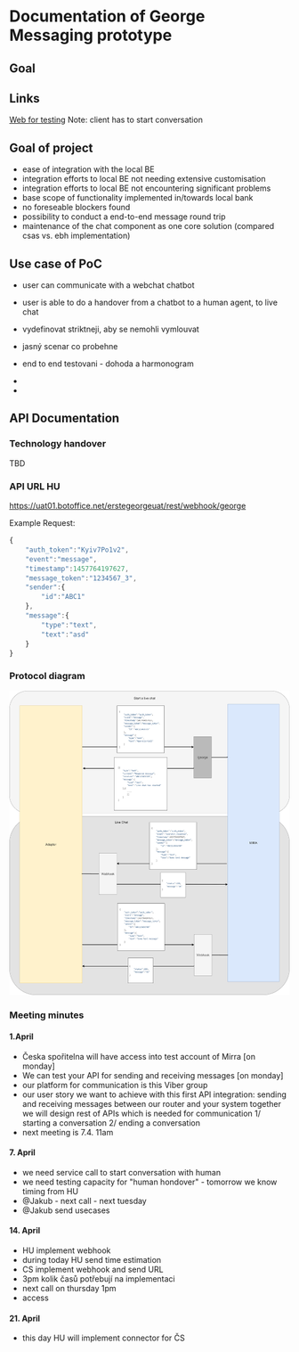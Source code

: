 # Documentation of George Messaging prototype

## Goal


## Links

[Web for testing](https://webchat-dev.azurewebsites.net/#874ef829-a81e-40c8-bde1-9abcacb590e1) Note: client has to start conversation


## Goal of project

- ease of integration with the local BE
- integration efforts to local BE not needing extensive customisation
- integration efforts to local BE not encountering significant problems
- base scope of functionality implemented in/towards local bank
- no foreseable blockers found
- possibility to conduct a end-to-end message round trip
- maintenance of the chat component as one core solution (compared csas vs. ebh implementation)

## Use case of PoC

- user can communicate with a webchat chatbot
- user is able to do a handover from a chatbot to a human agent, to live chat


- vydefinovat striktneji, aby se nemohli vymlouvat
- jasný scenar co probehne
- end to end testovani - dohoda a harmonogram
- 


- 



## API Documentation
### Technology handover
TBD

### API URL HU

https://uat01.botoffice.net/erstegeorgeuat/rest/webhook/george

Example Request: 

```javascript
{
	"auth_token":"Kyiv7Po1v2",
	"event":"message",
	"timestamp":1457764197627,
	"message_token":"1234567_3",
	"sender":{ 
		"id":"ABC1"
	},
	"message":{ 
		"type":"text", 
		"text":"asd" 
	}
}
```

### Protocol diagram
![API diagram](media/API-diagram.png)




### Meeting minutes

#### 1.April
- Česka spořitelna will have access into test account of Mirra [on monday]
- We can test your API for sending and receiving messages [on monday]
- our platform for communication is this Viber group
- our user story we want to achieve with this first API integration:
sending and receiving messages between our router and your system
together we will design rest of APIs which is needed for communication
1/ starting a conversation
2/ ending a conversation
- next meeting is 7.4. 11am


#### 7. April
- we need service call to start conversation with human
- we need testing capacity for "human hondover" - tomorrow we know timing from HU
- @Jakub - next call - next tuesday
- @Jakub send usecases


#### 14. April
- HU implement webhook
- 	during today HU send time estimation
- CS implement webhook and send URL 
- 3pm kolik časů potřebují na implementaci
- next call on thursday 1pm
- access


#### 21. April
- this day HU will implement connector for ČS